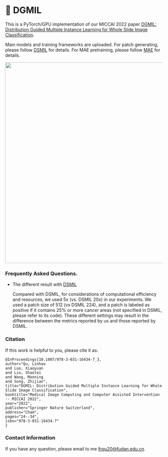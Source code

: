 # :mushroom: DGMIL

This is a PyTorch/GPU implementation of our MICCAI 2022 paper [DGMIL: Distribution Guided Multiple Instance Learning for Whole Slide Image Classification](https://link.springer.com/chapter/10.1007/978-3-031-16434-7_3#copyright-information).

Main models and training frameworks are uploaded. For patch generating, please follow [DSMIL](https://github.com/binli123/dsmil-wsi) for details. For MAE pretraining, please follow [MAE](https://github.com/facebookresearch/mae) for details.

<p align="center">
  <img src="https://github.com/miccaiif/DGMIL/blob/main/figure1.png" width="640">
</p>

### Frequently Asked Questions.

* The different result with [DSMIL](https://github.com/binli123/dsmil-wsi)


  Compared with DSMIL, for considerations of computational efficiency and resources, we used 5x (vs. DSMIL 20x) in our experiments. We used a patch size of 512 (vs DSMIL 224), and a patch is labeled as positive if it contains 25% or more cancer areas (not specified in DSMIL, please refer to its code). These different settings may result in the difference between the metrics reported by us and those reported by DSMIL.

### Citation
If this work is helpful to you, please cite it as:
```
@InProceedings{10.1007/978-3-031-16434-7_3,
author="Qu, Linhao
and Luo, Xiaoyuan
and Liu, Shaolei
and Wang, Manning
and Song, Zhijian",
title="DGMIL: Distribution Guided Multiple Instance Learning for Whole Slide Image Classification",
booktitle="Medical Image Computing and Computer Assisted Intervention -- MICCAI 2022",
year="2022",
publisher="Springer Nature Switzerland",
address="Cham",
pages="24--34",
isbn="978-3-031-16434-7"
}
```

### Contact Information
If you have any question, please email to me [lhqu20@fudan.edu.cn](lhqu20@fudan.edu.cn).
